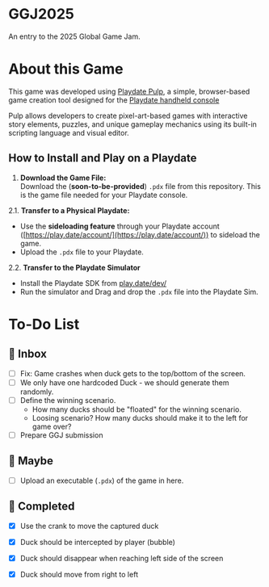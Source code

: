 # GGJ2025
An entry to the 2025 Global Game Jam.

# About this Game

This game was developed using [Playdate Pulp](https://play.date/pulp/), a simple, browser-based game creation tool designed for the [Playdate handheld console](https://play.date/)

Pulp allows developers to create pixel-art-based games with interactive story elements, puzzles, and unique gameplay mechanics using its built-in scripting language and visual editor.

## How to Install and Play on a Playdate

1. **Download the Game File:**  
   Download the (**soon-to-be-provided**) `.pdx` file from this repository. This is the game file needed for your Playdate console.

2.1. **Transfer to a Physical Playdate:**  
   - Use the **sideloading feature** through your Playdate account ([https://play.date/account/](https://play.date/account/)) to sideload the game.  
   - Upload the `.pdx` file to your Playdate.

2.2. **Transfer to the Playdate Simulator**  
   - Install the Playdate SDK from [play.date/dev/](https://play.date/dev/)
   - Run the simulator and Drag and drop the `.pdx` file into the Playdate Sim.

# To-Do List

## 📅 Inbox
- [ ] Fix: Game crashes when duck gets to the top/bottom of the screen.
- [ ] We only have one hardcoded Duck - we should generate them randomly.
- [ ] Define the winning scenario. 
  - How many ducks should be "floated" for the winning scenario.
  - Loosing scenario?  How many ducks should make it to the left for game over?
- [ ] Prepare GGJ submission

## 🤔 Maybe
- [ ] Upload an executable (`.pdx`) of the game in here.

## 🌟 Completed
- [x] Use the crank to move the captured duck
- [x] Duck should be intercepted by player (bubble)
- [x] Duck should disappear when reaching left side of the screen
- [x] Duck should move from right to left

